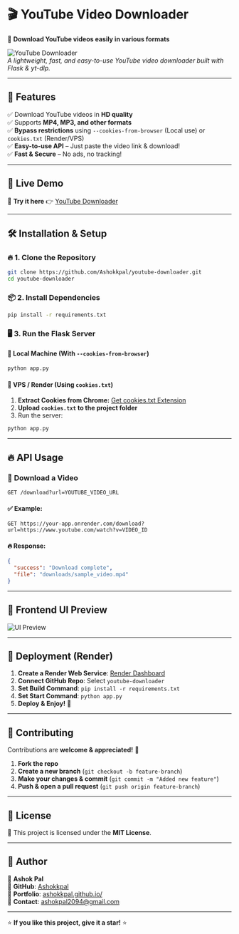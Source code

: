 # 🎬 YouTube Video Downloader

🚀 **Download YouTube videos easily in various formats**

![YouTube Downloader](https://raw.githubusercontent.com/Ashokkpal/youtube-downloader/main/assets/banner.png)  
_A lightweight, fast, and easy-to-use YouTube video downloader built with Flask & yt-dlp._

---

## 🌟 Features
✅ Download YouTube videos in **HD quality**  
✅ Supports **MP4, MP3, and other formats**  
✅ **Bypass restrictions** using `--cookies-from-browser` (Local use) or `cookies.txt` (Render/VPS)  
✅ **Easy-to-use API** – Just paste the video link & download!  
✅ **Fast & Secure** – No ads, no tracking!  

---

## 🚀 Live Demo
🔗 **Try it here** 👉 [YouTube Downloader](https://youtube-downloader-4bkk.onrender.com)

---

## 🛠️ Installation & Setup

### 🔥 1. Clone the Repository
```bash
git clone https://github.com/Ashokkpal/youtube-downloader.git
cd youtube-downloader
```

### 📦 2. Install Dependencies
```bash
pip install -r requirements.txt
```

### 🖥️ 3. Run the Flask Server
#### 🔹 Local Machine (With `--cookies-from-browser`)
```bash
python app.py
```
#### 🔹 VPS / Render (Using `cookies.txt`)
1. **Extract Cookies from Chrome:** [Get cookies.txt Extension](https://chrome.google.com/webstore/detail/get-cookiestxt/lgmpobddfdigpfojgnmgamkpejpmpkdo)
2. **Upload `cookies.txt` to the project folder**
3. Run the server:
```bash
python app.py
```

---

## 🔥 API Usage
### 🎥 **Download a Video**
```http
GET /download?url=YOUTUBE_VIDEO_URL
```
#### ✅ **Example**:
```http
GET https://your-app.onrender.com/download?url=https://www.youtube.com/watch?v=VIDEO_ID
```
#### 🔥 **Response:**
```json
{
  "success": "Download complete",
  "file": "downloads/sample_video.mp4"
}
```

---

## 🌈 Frontend UI Preview
![UI Preview](https://raw.githubusercontent.com/Ashokkpal/youtube-downloader/main/assets/ui-preview.png)

---

## 🚀 Deployment (Render)
1. **Create a Render Web Service**: [Render Dashboard](https://dashboard.render.com/web/new?newUser=true)
2. **Connect GitHub Repo**: Select `youtube-downloader`
3. **Set Build Command**: `pip install -r requirements.txt`
4. **Set Start Command**: `python app.py`
5. **Deploy & Enjoy!** 🎉

---

## 🤝 Contributing
Contributions are **welcome & appreciated!** 🚀
1. **Fork the repo**
2. **Create a new branch** (`git checkout -b feature-branch`)
3. **Make your changes & commit** (`git commit -m "Added new feature"`)
4. **Push & open a pull request** (`git push origin feature-branch`)

---

## 📄 License
📝 This project is licensed under the **MIT License**.

---

## 🎯 Author
👤 **Ashok Pal**  
🔗 **GitHub**: [Ashokkpal](https://github.com/Ashokkpal)  
🔗 **Portfolio**: [ashokkpal.github.io/](https://ashokkpal.github.io/)  
💌 **Contact**: [ashokpal2094@gmail.com](mailto:ashokpal2094@gmail.com)

---

⭐ **If you like this project, give it a star!** ⭐

